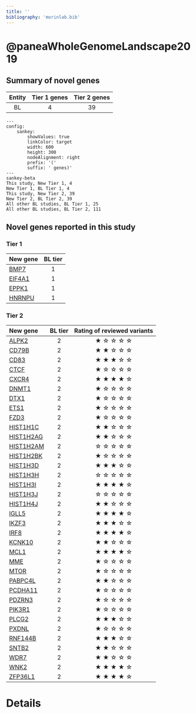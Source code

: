 ```yaml
---
title: ''
bibliography: 'morinlab.bib'
---
```


# @paneaWholeGenomeLandscape2019
## Summary of novel genes

|Entity| Tier 1 genes| Tier 2 genes|
|:-:|:-:|:-:|
|BL|4|39|
```mermaid
---
config:
    sankey:
        showValues: true
        linkColor: target
        width: 600
        height: 300
        nodeAlignment: right
        prefix: '('
        suffix: ' genes)'
---
sankey-beta
This study, New Tier 1, 4
New Tier 1, BL Tier 1, 4
This study, New Tier 2, 39
New Tier 2, BL Tier 2, 39
All other BL studies, BL Tier 1, 25
All other BL studies, BL Tier 2, 111
```

## Novel genes reported in this study

### Tier 1
|New gene|BL tier|
|:-|:-:|
|[BMP7](../BMP7)|1 |
|[EIF4A1](../EIF4A1)|1 |
|[EPPK1](../EPPK1)|1 |
|[HNRNPU](../HNRNPU)|1 |

### Tier 2
|New gene|BL tier|Rating of reviewed variants|
|:-|:-:|:-:|
|[ALPK2](../ALPK2)|2 | &starf; &star; &star; &star; &star;|
|[CD79B](../CD79B)|2 | &starf; &starf; &star; &star; &star;|
|[CD83](../CD83)|2 | &starf; &starf; &starf; &star; &star;|
|[CTCF](../CTCF)|2 | &starf; &star; &star; &star; &star;|
|[CXCR4](../CXCR4)|2 | &starf; &starf; &starf; &starf; &star;|
|[DNMT1](../DNMT1)|2 | &starf; &star; &star; &star; &star;|
|[DTX1](../DTX1)|2 | &starf; &star; &star; &star; &star;|
|[ETS1](../ETS1)|2 | &starf; &star; &star; &star; &star;|
|[FZD3](../FZD3)|2 | &starf; &star; &star; &star; &star;|
|[HIST1H1C](../HIST1H1C)|2 | &starf; &starf; &star; &star; &star;|
|[HIST1H2AG](../HIST1H2AG)|2 | &starf; &starf; &star; &star; &star;|
|[HIST1H2AM](../HIST1H2AM)|2 | &star; &star; &star; &star; &star;|
|[HIST1H2BK](../HIST1H2BK)|2 | &starf; &star; &star; &star; &star;|
|[HIST1H3D](../HIST1H3D)|2 |&starf; &starf; &starf; &star; &star;|
|[HIST1H3H](../HIST1H3H)|2 |&star; &star; &star; &star; &star;|
|[HIST1H3I](../HIST1H3I)|2 |&starf; &starf; &starf; &starf; &star;|
|[HIST1H3J](../HIST1H3J)|2 |&star; &star; &star; &star; &star;|
|[HIST1H4J](../HIST1H4J)|2 |&starf; &starf; &star; &star; &star;|
|[IGLL5](../IGLL5)|2 |&starf; &starf; &starf; &starf; &star;|
|[IKZF3](../IKZF3)|2 |&starf; &starf; &starf; &star; &star;|
|[IRF8](../IRF8)|2 |&starf; &starf; &starf; &starf; &star;|
|[KCNK10](../KCNK10)|2 |&starf; &starf; &star; &star; &star;|
|[MCL1](../MCL1)|2 |&starf; &starf; &starf; &starf; &star;|
|[MME](../MME)|2 |&starf; &star; &star; &star; &star;|
|[MTOR](../MTOR)|2 |&starf; &star; &star; &star; &star;|
|[PABPC4L](../PABPC4L)|2 |&starf; &starf; &star; &star; &star;|
|[PCDHA11](../PCDHA11)|2 |&starf; &star; &star; &star; &star;|
|[PDZRN3](../PDZRN3)|2 |&starf; &star; &star; &star; &star;|
|[PIK3R1](../PIK3R1)|2 |&starf; &star; &star; &star; &star;|
|[PLCG2](../PLCG2)|2 |&starf; &starf; &starf; &star; &star;|
|[PXDNL](../PXDNL)|2 |&starf; &star; &star; &star; &star;|
|[RNF144B](../RNF144B)|2 |&starf; &starf; &starf; &star; &star;|
|[SNTB2](../SNTB2)|2 |&starf; &starf; &star; &star; &star;|
|[WDR7](../WDR7)|2 |&starf; &starf; &star; &star; &star;|
|[WNK2](../WNK2)|2 |&starf; &starf; &starf; &starf; &star;|
|[ZFP36L1](../ZFP36L1)|2 |&starf; &starf; &starf; &starf; &star;|


# Details

